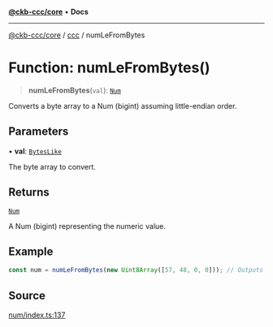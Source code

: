[**@ckb-ccc/core**](README.md) • **Docs**

***

[@ckb-ccc/core](README.md) / [ccc](Namespace.ccc.md) / numLeFromBytes

# Function: numLeFromBytes()

> **numLeFromBytes**(`val`): [`Num`](ccc.Type.Num.md)

Converts a byte array to a Num (bigint) assuming little-endian order.

## Parameters

• **val**: [`BytesLike`](ccc.Type.BytesLike.md)

The byte array to convert.

## Returns

[`Num`](ccc.Type.Num.md)

A Num (bigint) representing the numeric value.

## Example

```typescript
const num = numLeFromBytes(new Uint8Array([57, 48, 0, 0])); // Outputs 12345n
```

## Source

[num/index.ts:137](https://github.com/SpectreMercury/ccc/blob/1b34760fdeb60ebebc0a7e641c12ef11dff1e7d0/packages/core/src/num/index.ts#L137)
